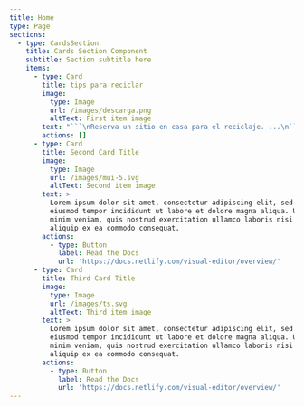 ```yaml
---
title: Home
type: Page
sections:
  - type: CardsSection
    title: Cards Section Component
    subtitle: Section subtitle here
    items:
      - type: Card
        title: tips para reciclar
        image:
          type: Image
          url: /images/descarga.png
          altText: First item image
        text: "```\nReserva un sitio en casa para el reciclaje. ...\n```\n\n1.  Separa bien los envases de la basura orgánica. ...\n\n2.  Recicla\_cada material en el lugar que corresponde. ...\n\n3.  Productos especiales en lugares especiales. ...\n\n4.  Reutiliza las bolsas de plástico o uso bolsas de tela. ...\n\n5.  Hazte con una compostera.\n\nLorem ipsum dolor sit amet, consectetur adipiscing elit, sed do eiusmod tempor incididunt ut labore et dolore magna aliqua. Ut enim ad minim veniam, quis nostrud exercitation ullamco laboris nisi ut aliquip ex ea commodo consequat.\n"
        actions: []
      - type: Card
        title: Second Card Title
        image:
          type: Image
          url: /images/mui-5.svg
          altText: Second item image
        text: >
          Lorem ipsum dolor sit amet, consectetur adipiscing elit, sed do
          eiusmod tempor incididunt ut labore et dolore magna aliqua. Ut enim ad
          minim veniam, quis nostrud exercitation ullamco laboris nisi ut
          aliquip ex ea commodo consequat.
        actions:
          - type: Button
            label: Read the Docs
            url: 'https://docs.netlify.com/visual-editor/overview/'
      - type: Card
        title: Third Card Title
        image:
          type: Image
          url: /images/ts.svg
          altText: Third item image
        text: >
          Lorem ipsum dolor sit amet, consectetur adipiscing elit, sed do
          eiusmod tempor incididunt ut labore et dolore magna aliqua. Ut enim ad
          minim veniam, quis nostrud exercitation ullamco laboris nisi ut
          aliquip ex ea commodo consequat.
        actions:
          - type: Button
            label: Read the Docs
            url: 'https://docs.netlify.com/visual-editor/overview/'
---
```

